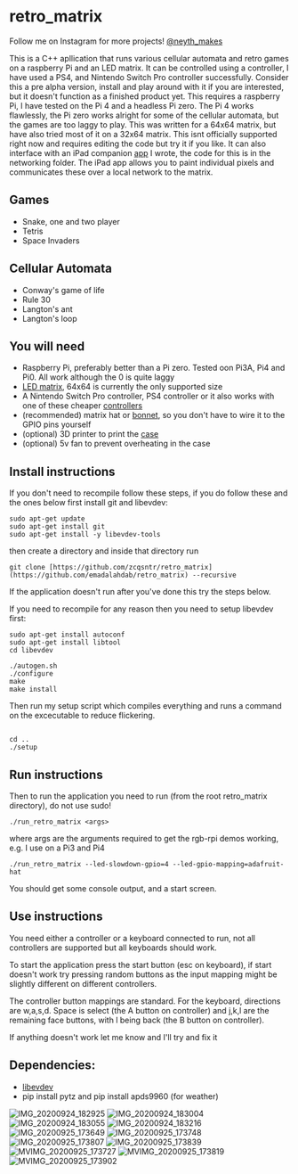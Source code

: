 # retro_matrix

Follow me on Instagram for more projects! [@neyth_makes](http://instagram.com/neyth_makes/)

This is a C++ apllication that runs various cellular automata and retro games on a raspberry Pi and an LED matrix. It can be controlled using a controller, I have used a PS4, and Nintendo Switch Pro controller successfully. Consider this a pre alpha version, install and play around with it if you are interested, but it doesn't function as a finished product yet. This requires a raspberry Pi, I have tested on the Pi 4 and a headless Pi zero. The Pi 4 works flawlessly, the Pi zero works alright for some of the cellular automata, but the games are too laggy to play. This was written for a 64x64 matrix, but have also tried most of it on a 32x64 matrix. This isnt officially supported right now and requires editing the code but try it if you like. It can also interface with an iPad companion [app](https://github.com/zcqsntr/retro_matrix_companion) I wrote, the code for this is in the networking folder. The iPad app allows you to paint individual pixels and communicates these over a local network to the matrix.

## Games 
* Snake, one and two player
* Tetris 
* Space Invaders

## Cellular Automata 
* Conway's game of life 
* Rule 30
* Langton's ant
* Langton's loop

## You will need
* Raspberry Pi, preferably better than a Pi zero. Tested oon Pi3A, Pi4 and Pi0. All work although the 0 is quite laggy
* [LED matrix](https://shop.pimoroni.com/products/rgb-led-matrix-panel?variant=3029531983882), 64x64 is currently the only supported size
* A Nintendo Switch Pro controller, PS4 controller or it also works with one of these cheaper [controllers](https://www.amazon.co.uk/8BitDo-Wireless-Bluetooth-Controller-Powerful/dp/B083FJLVLH/ref=sr_1_17_sspa?dchild=1&keywords=8bitdo+controller&qid=1601051019&sr=8-17-spons&psc=1&spLa=ZW5jcnlwdGVkUXVhbGlmaWVyPUEzME5UMFlLRTVTMzVSJmVuY3J5cHRlZElkPUEwOTQwMTY2MkJWQURBNjhORUE0QSZlbmNyeXB0ZWRBZElkPUEwMjQ5OTMzMUZHSk1GRUFSNjg4NCZ3aWRnZXROYW1lPXNwX210ZiZhY3Rpb249Y2xpY2tSZWRpcmVjdCZkb05vdExvZ0NsaWNrPXRydWU=) 
* (recommended) matrix hat or [bonnet](https://shop.pimoroni.com/products/adafruit-rgb-matrix-bonnet-for-raspberry-pi), so you don't have to wire it to the GPIO pins yourself 
* (optional) 3D printer to print the [case](https://www.thingiverse.com/thing:4605737)
* (optional) 5v fan to prevent overheating in the case

## Install instructions

If you don't need to recompile follow these steps, if you do follow these and the ones below first install git and libevdev:

```console
sudo apt-get update
sudo apt-get install git
sudo apt-get install -y libevdev-tools
```

then create a directory and inside that directory run

```console
git clone [https://github.com/zcqsntr/retro_matrix](https://github.com/emadalahdab/retro_matrix) --recursive
```

If the application doesn't run after you've done this try the steps below. 

If you need to recompile for any reason then you need to setup libevdev first: 

```console
sudo apt-get install autoconf
sudo apt-get install libtool
cd libevdev

./autogen.sh 
./configure
make
make install
```

Then run my setup script which compiles everything and runs a command on the excecutable to reduce flickering. 

```console

cd ..
./setup
```

## Run instructions
Then to run the application you need to run (from the root retro_matrix directory), do not use sudo!

```console
./run_retro_matrix <args>
```

where args are the arguments required to get the rgb-rpi demos working, e.g. I use on a Pi3 and Pi4

```console
./run_retro_matrix --led-slowdown-gpio=4 --led-gpio-mapping=adafruit-hat
```

You should get some console output, and a start screen.

## Use instructions
You need either a controller or a keyboard connected to run, not all controllers are supported but all keyboards should work. 

To start the application press the start button (esc on keyboard), if start doesn't work try pressing random buttons as the input mapping might be slightly different on different controllers. 

The controller button mappings are standard. For the keyboard, directions are w,a,s,d. Space is select (the A button on controller) and j,k,l are the remaining face buttons, with l being back (the B button on controller). 

If anything doesn't work let me know and I'll try and fix it

## Dependencies:
* [libevdev](https://www.freedesktop.org/wiki/Software/libevdev/)
* pip install pytz  and  pip install apds9960 (for weather)


![IMG_20200924_182925](https://user-images.githubusercontent.com/33317183/94297181-025dd780-ff5c-11ea-822f-bd70cae16fc4.jpg)
![IMG_20200924_183004](https://user-images.githubusercontent.com/33317183/94297233-199cc500-ff5c-11ea-9bb1-b6e7d46e44b3.jpg)
![IMG_20200924_183055](https://user-images.githubusercontent.com/33317183/94297273-29b4a480-ff5c-11ea-858a-7a0df3335b66.jpg)
![IMG_20200924_183216](https://user-images.githubusercontent.com/33317183/94297298-346f3980-ff5c-11ea-8b19-fa941abe2dbc.jpg)
![IMG_20200925_173649](https://user-images.githubusercontent.com/33317183/94297326-3e913800-ff5c-11ea-8043-c144f5955fe7.jpg)
![IMG_20200925_173748](https://user-images.githubusercontent.com/33317183/94297378-536dcb80-ff5c-11ea-9276-d1f97b62e455.jpg)
![IMG_20200925_173807](https://user-images.githubusercontent.com/33317183/94297469-75ffe480-ff5c-11ea-872a-1de910d49d0f.jpg)
![IMG_20200925_173839](https://user-images.githubusercontent.com/33317183/94297561-9e87de80-ff5c-11ea-859d-28a4ce01e2dc.jpg)
![MVIMG_20200925_173727](https://user-images.githubusercontent.com/33317183/94297697-d55df480-ff5c-11ea-9194-afffea160d8e.jpg)
![MVIMG_20200925_173819](https://user-images.githubusercontent.com/33317183/94297799-ffafb200-ff5c-11ea-9fcf-4699693db247.jpg)
![MVIMG_20200925_173902](https://user-images.githubusercontent.com/33317183/94297942-3be31280-ff5d-11ea-9d8a-9d22c5d83f6c.jpg)


